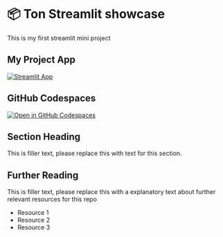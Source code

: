 # 📦 Ton Streamlit showcase

This is my first streamlit mini project

## My Project App

[![Streamlit App](https://static.streamlit.io/badges/streamlit_badge_black_white.svg)]([https://app-starter-kit.streamlit.app/](https://ton-showcase.streamlit.app/))

## GitHub Codespaces

[![Open in GitHub Codespaces](https://github.com/codespaces/badge.svg)](https://codespaces.new/streamlit/app-starter-kit?quickstart=1)

## Section Heading

This is filler text, please replace this with text for this section.

## Further Reading

This is filler text, please replace this with a explanatory text about further relevant resources for this repo
- Resource 1
- Resource 2
- Resource 3
